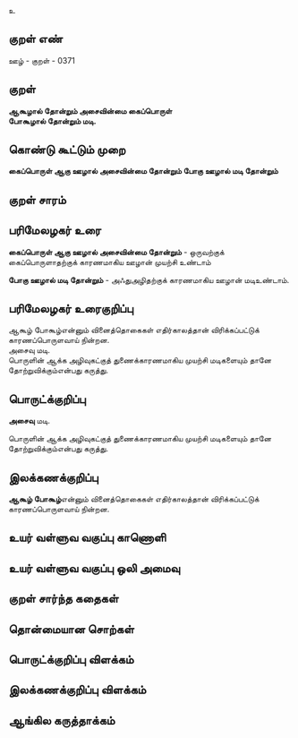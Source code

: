 உ

## குறள் எண் 

ஊழ் - குறள் - 0371  

## குறள் 

**ஆகூழால் தோன்றும் அசைவின்மை கைப்பொருள்  
போகூழால் தோன்றும் மடி.**

## கொண்டு கூட்டும் முறை

**கைப்பொருள் ஆகு ஊழால் அசைவின்மை தோன்றும் போகு ஊழால் மடி தோன்றும்** 

## குறள் சாரம் 


## பரிமேலழகர் உரை

**கைப்பொருள் ஆகு ஊழால் அசைவின்மை தோன்றும்** - ஒருவற்குக் கைப்பொருளாதற்குக் காரணமாகிய ஊழான் முயற்சி உண்டாம்  

**போகு ஊழால் மடி தோன்றும்** - அஃதுஅழிதற்குக் காரணமாகிய ஊழான் மடிஉண்டாம். 

## பரிமேலழகர் உரைகுறிப்பு   

ஆகூழ் போகூழ்என்னும் வினைத்தொகைகள் எதிர்காலத்தான் விரிக்கப்பட்டுக் காரணப்பொருளவாய் நின்றன.  
அசைவு மடி.  
பொருளின் ஆக்க அழிவுகட்குத் துணைக்காரணமாகிய முயற்சி மடிகளையும் தானே தோற்றுவிக்கும்என்பது கருத்து.  

## பொருட்க்குறிப்பு 

**அசைவு** மடி.  

பொருளின் ஆக்க அழிவுகட்குத் துணைக்காரணமாகிய முயற்சி மடிகளையும் தானே தோற்றுவிக்கும்என்பது கருத்து.  

## இலக்கணக்குறிப்பு  

**ஆகூழ் போகூழ்**என்னும் வினைத்தொகைகள் எதிர்காலத்தான் விரிக்கப்பட்டுக் காரணப்பொருளவாய் நின்றன.    

## உயர் வள்ளுவ வகுப்பு காணொளி


## உயர் வள்ளுவ வகுப்பு ஒலி அமைவு 

 
## குறள் சார்ந்த கதைகள் 


## தொன்மையான சொற்கள்


## பொருட்க்குறிப்பு விளக்கம்


## இலக்கணக்குறிப்பு விளக்கம்


## ஆங்கில கருத்தாக்கம் 


